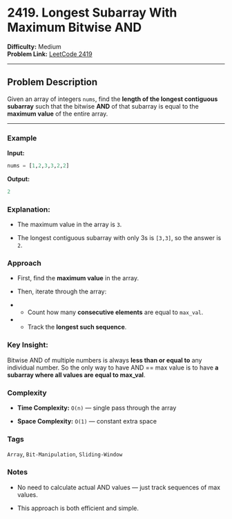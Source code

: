 # 2419. Longest Subarray With Maximum Bitwise AND

**Difficulty:** Medium  
**Problem Link:** [LeetCode 2419](https://leetcode.com/problems/longest-subarray-with-maximum-bitwise-and)

---

## Problem Description

Given an array of integers `nums`, find the **length of the longest contiguous subarray** such that the bitwise **AND** of that subarray is equal to the **maximum value** of the entire array.

---

### Example

**Input:**
```python
nums = [1,2,3,3,2,2]
```

**Output:**
```python
2
```

### Explanation:

- The maximum value in the array is `3`.

- The longest contiguous subarray with only 3s is `[3,3]`, so the answer is `2`.

### Approach

- First, find the **maximum value** in the array.

- Then, iterate through the array:

- - Count how many **consecutive elements** are equal to `max_val`.

- - Track the **longest such sequence**.

### Key Insight:

Bitwise AND of multiple numbers is always **less than or equal to** any individual number. So the only way to have AND == max value is to have **a subarray where all values are equal to max_val**.

### Complexity

- **Time Complexity:** `O(n)` — single pass through the array

- **Space Complexity:** `O(1)` — constant extra space

### Tags

`Array`, `Bit-Manipulation`, `Sliding-Window`

### Notes

- No need to calculate actual AND values — just track sequences of max values.

- This approach is both efficient and simple.